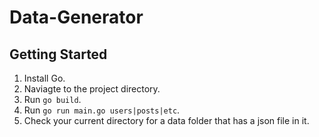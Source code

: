 # Data-Generator

## Getting Started

1. Install Go.
2. Naviagte to the project directory.
3. Run `go build`.
3. Run `go run main.go users|posts|etc`.
4. Check your current directory for a data folder that has a json file in it.
